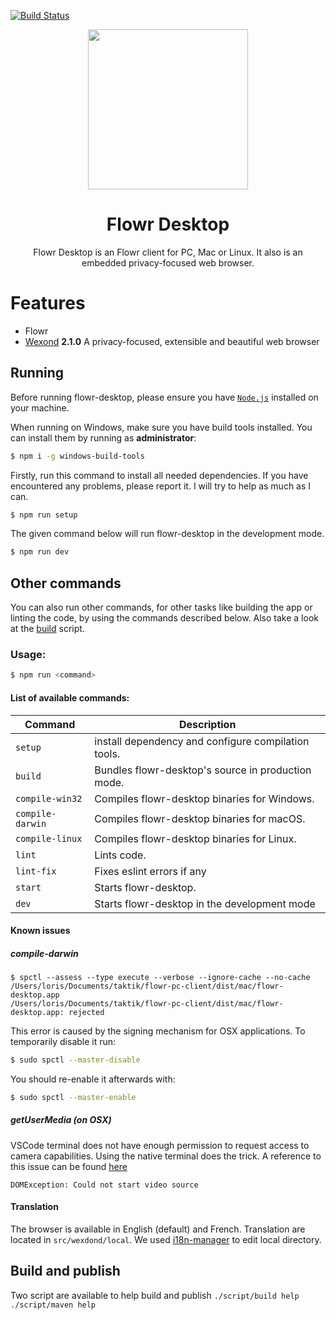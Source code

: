 [![Build Status](https://travis-ci.com/taktik/flowr-desktop.svg?branch=base)](https://travis-ci.com/taktik/flowr-desktop)
<p align="center">
  <img src="static/app-icons/icon.png" width="256">
</p>

<div align="center">
  <h1>Flowr Desktop</h1>

Flowr Desktop is an Flowr client for PC, Mac or Linux. It also is an embedded privacy-focused web browser.

</div>

# Features

- Flowr
- [Wexond](https://github.com/wexond/wexond)  **2.1.0** A privacy-focused, extensible and beautiful web browser

## Running

Before running flowr-desktop, please ensure you have [`Node.js`](https://nodejs.org/en/) installed on your machine.

When running on Windows, make sure you have build tools installed. You can install them by running as **administrator**:

```bash
$ npm i -g windows-build-tools
```

Firstly, run this command to install all needed dependencies. If you have encountered any problems, please report it. I will try to help as much as I can.

```bash
$ npm run setup
```

The given command below will run flowr-desktop in the development mode.

```bash
$ npm run dev
```

## Other commands

You can also run other commands, for other tasks like building the app or linting the code, by using the commands described below.
Also take a look at the [build](#build) script.

### Usage:

```bash
$ npm run <command>
```

#### List of available commands:

| Command          | Description                                 |
| ---------------- | ------------------------------------------- |
| `setup`          | install dependency and configure compilation tools. |
| `build`          | Bundles flowr-desktop's source in production mode. |
| `compile-win32`  | Compiles flowr-desktop binaries for Windows.       |
| `compile-darwin` | Compiles flowr-desktop binaries for macOS.         |
| `compile-linux`  | Compiles flowr-desktop binaries for Linux.         |
| `lint`           | Lints code.                                          |
| `lint-fix`       | Fixes eslint errors if any                           |
| `start`          | Starts flowr-desktop.                              |
| `dev`            | Starts flowr-desktop in the development mode       |

#### Known issues

##### compile-darwin

```
$ spctl --assess --type execute --verbose --ignore-cache --no-cache /Users/loris/Documents/taktik/flowr-pc-client/dist/mac/flowr-desktop.app
/Users/loris/Documents/taktik/flowr-pc-client/dist/mac/flowr-desktop.app: rejected
```

This error is caused by the signing mechanism for OSX applications. To temporarily disable it run:

```bash
$ sudo spctl --master-disable
```

You should re-enable it afterwards with:

```bash
$ sudo spctl --master-enable
```

##### getUserMedia (on OSX)
VSCode terminal does not have enough permission to request access to camera capabilities.
Using the native terminal does the trick.
A reference to this issue can be found [here](https://github.com/electron/electron/issues/14801#issuecomment-615219188)

```
DOMException: Could not start video source
```

#### Translation

The browser is available in English (default) and French. 
Translation are located in `src/wexdond/local`.
We used [i18n-manager](https://github.com/gilmarsquinelato/i18n-manager) to edit local directory.


## <a id="build"></a> Build and publish

Two script are available to help build and publish
`./script/build help`
`./script/maven help`